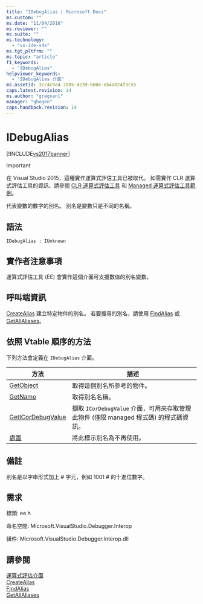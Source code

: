 ```yaml
---
title: "IDebugAlias | Microsoft Docs"
ms.custom: ""
ms.date: "11/04/2016"
ms.reviewer: ""
ms.suite: ""
ms.technology: 
  - "vs-ide-sdk"
ms.tgt_pltfrm: ""
ms.topic: "article"
f1_keywords: 
  - "IDebugAlias"
helpviewer_keywords: 
  - "IDebugAlias 介面"
ms.assetid: 3cc4c9a4-7805-4239-b00e-eb4a024f3c55
caps.latest.revision: 14
ms.author: "gregvanl"
manager: "ghogen"
caps.handback.revision: 14
---
```

# IDebugAlias
[!INCLUDE[vs2017banner](../../../code-quality/includes/vs2017banner.md)]

> [!IMPORTANT]
>  在 Visual Studio 2015，這種實作運算式評估工具已被取代。 如需實作 CLR 運算式評估工具的資訊，請參閱 [CLR 運算式評估工具](https://github.com/Microsoft/ConcordExtensibilitySamples/wiki/CLR-Expression-Evaluators) 和 [Managed 運算式評估工具範例](https://github.com/Microsoft/ConcordExtensibilitySamples/wiki/Managed-Expression-Evaluator-Sample)。  
  
 代表變數的數字的別名。 別名是變數只是不同的名稱。  
  
## 語法  
  
```  
IDebugAlias : IUnknown  
```  
  
## 實作者注意事項  
 運算式評估工具 \(EE\) 會實作這個介面可支援數值的別名變數。  
  
## 呼叫端資訊  
 [CreateAlias](../Topic/IDebugObject2::CreateAlias.md) 建立特定物件的別名。 若要搜尋的別名，請使用 [FindAlias](../../../extensibility/debugger/reference/idebugbinder3-findalias.md) 或 [GetAllAliases](../../../extensibility/debugger/reference/idebugbinder3-getallaliases.md)。  
  
## 依照 Vtable 順序的方法  
 下列方法會定義在 `IDebugAlias` 介面。  
  
|方法|描述|  
|--------|--------|  
|[GetObject](../../../extensibility/debugger/reference/idebugalias-getobject.md)|取得這個別名所參考的物件。|  
|[GetName](../../../extensibility/debugger/reference/idebugalias-getname.md)|取得別名名稱。|  
|[GetICorDebugValue](../../../extensibility/debugger/reference/idebugalias-geticordebugvalue.md)|擷取 `ICorDebugValue` 介面，可用來存取管理此物件 \(僅限 managed 程式碼\) 的程式碼資訊。|  
|[處置](../../../extensibility/debugger/reference/idebugalias-dispose.md)|將此標示別名為不再使用。|  
  
## 備註  
 別名是以字串形式加上 \# 字元，例如 1001 \# 的十進位數字。  
  
## 需求  
 標頭: ee.h  
  
 命名空間: Microsoft.VisualStudio.Debugger.Interop  
  
 組件: Microsoft.VisualStudio.Debugger.Interop.dll  
  
## 請參閱  
 [運算式評估介面](../../../extensibility/debugger/reference/expression-evaluation-interfaces.md)   
 [CreateAlias](../Topic/IDebugObject2::CreateAlias.md)   
 [FindAlias](../../../extensibility/debugger/reference/idebugbinder3-findalias.md)   
 [GetAllAliases](../../../extensibility/debugger/reference/idebugbinder3-getallaliases.md)